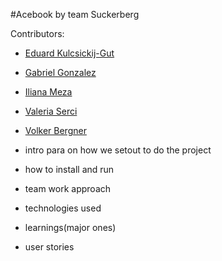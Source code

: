 #Acebook by team Suckerberg

Contributors:
- [Eduard Kulcsickij-Gut](https://github.com/EdZeno)
- [Gabriel Gonzalez](https://github.com/gabokappa)
- [Iliana Meza](https://github.com/ilimeza)
- [Valeria Serci](https://github.com/ValeSer)
- [Volker Bergner](https://github.com/v-c-b)

- intro para on how we setout to do the project
- how to install and run
- team work approach
- technologies used
- learnings(major ones)
- user stories
